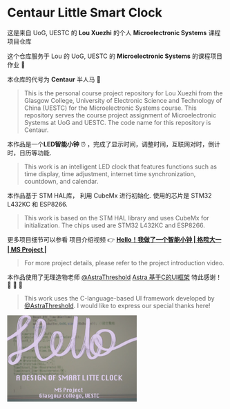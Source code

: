 # Centaur Little Smart Clock 

这是来自 UoG, UESTC 的 **Lou Xuezhi** 的个人 **Microelectronic Systems** 课程项目仓库

这个仓库服务于 Lou 的 UoG, UESTC 的 **Microelectronic Systems** 的课程项目作业 :rocket: 

本仓库的代号为 **Centaur** 半人马 :racehorse:

> This is the personal course project repository for Lou Xuezhi from the Glasgow College, University of Electronic Science and Technology of China (UESTC) for the Microelectronic Systems course. This repository serves the course project assignment of Microelectronic Systems at UoG and UESTC. The code name for this repository is Centaur.

本作品是一个**LED智能小钟** :alarm_clock: ，完成了显示时间，调整时间，互联网对时，倒计时，日历等功能. 

> This work is an intelligent LED clock that features functions such as time display, time adjustment, internet time synchronization, countdown, and calendar.

本作品基于 STM HAL库， 利用 CubeMx 进行初始化. 使用的芯片是 STM32 L432KC 和 ESP8266.

> This work is based on the STM HAL library and uses CubeMx for initialization. The chips used are STM32 L432KC and ESP8266.

更多项目细节可以参看 项目介绍视频 :point_right: [**Hello！我做了一个智能小钟 | 格院大一 | MS Project |**](https://www.bilibili.com/video/BV1K47jzDEGw/?spm_id_from=333.1387.favlist.content.click&vd_source=28d8533b0347bef6e0d605b88e99aab0)

> For more project details, please refer to the project introduction video.

本作品使用了无理造物老师 [@AstraThreshold](https://github.com/AstraThreshold) [Astra 基于C的UI框架](https://github.com/AstraThreshold/oled-ui-astra-lite)  特此感谢！ 🎉 :tada: 🎉

> This work uses the C-language-based UI framework developed by [@AstraThreshold](https://github.com/AstraThreshold). I would like to express our special thanks here! 

<img src="./Logo.png" width = "300" height = "200" alt="Logo" />
